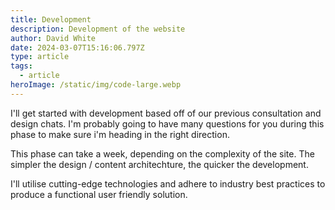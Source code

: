 ```yaml
---
title: Development
description: Development of the website
author: David White
date: 2024-03-07T15:16:06.797Z
type: article
tags:
  - article
heroImage: /static/img/code-large.webp
---
```

I'll get started with development based off of our previous consultation and design chats. I'm probably going to have many questions for you during this phase to make sure i'm heading in the right direction.

This phase can take a week, depending on the complexity of the site.  The simpler the design / content architechture, the quicker the development.

I'll utilise cutting-edge technologies and adhere to industry best practices to produce a functional user friendly solution.
